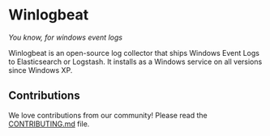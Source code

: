# Winlogbeat

*You know, for windows event logs*

Winlogbeat is an open-source log collector that ships Windows Event Logs to
Elasticsearch or Logstash. It installs as a Windows service on all versions
since Windows XP.

## Contributions

We love contributions from our community! Please read the
[CONTRIBUTING.md](../CONTRIBUTING.md) file.
